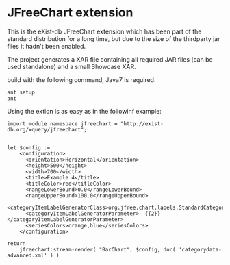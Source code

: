 JFreeChart extension
==========

This is the eXist-db JFreeChart extension which has been part of the standard distribution for a long time, but due to the size of the thirdparty jar files it hadn't been enabled.

The project generates a XAR file containing all required JAR files (can  be used standalone) and a small Showcase XAR.

build with the following command, Java7 is required.

```shell
ant setup
ant
```

Using the extion is as easy as in the followinf example:

```xquery
import module namespace jfreechart = "http://exist-db.org/xquery/jfreechart";


let $config :=
    <configuration>
      <orientation>Horizontal</orientation>
      <height>500</height>
      <width>700</width>
      <title>Example 4</title>
      <titleColor>red</titleColor>
      <rangeLowerBound>0.0</rangeLowerBound>
      <rangeUpperBound>100.0</rangeUpperBound>
      <categoryItemLabelGeneratorClass>org.jfree.chart.labels.StandardCategoryItemLabelGenerator</categoryItemLabelGeneratorClass>
      <categoryItemLabelGeneratorParameter>- {{2}}</categoryItemLabelGeneratorParameter>
      <seriesColors>orange,blue</seriesColors>
    </configuration>

return
    jfreechart:stream-render( "BarChart", $config, doc( 'categorydata-advanced.xml' ) )
```
